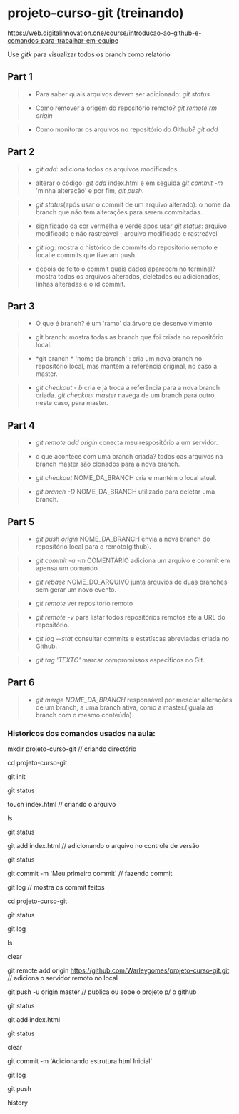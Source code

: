 # projeto-curso-git (treinando)
https://web.digitalinnovation.one/course/introducao-ao-github-e-comandos-para-trabalhar-em-equipe

Use *gitk* para visualizar todos os branch como relatório

## Part 1
>- Para saber quais arquivos devem ser adicionado:
> *git status*

>- Como remover a origem do repositório remoto?
> *git remote rm origin*

>- Como monitorar os arquivos no repositório do Github?
> *git add*

## Part 2
>- *git add*:
> adiciona todos os arquivos modificados.

>- alterar o código:
> *git add* index.html e em seguida *git commit -m* 'minha alteração' e por fim, *git push*.

>- *git status*(após usar o commit de um arquivo alterado):
> o nome da branch que não tem alterações para serem commitadas.

>- significado da cor vermelha e verde após usar  *git status*:
> arquivo modificado e não rastreável - arquivo modificado e rastreável

>- *git log*:
> mostra o histórico de commits do repositório remoto e local e commits que tiveram push.

>- depois de feito o commit quais dados aparecem no terminal?
> mostra todos os arquivos alterados, deletados ou adicionados, linhas alteradas e o id  commit.

## Part 3
>- O que é branch?
> é um 'ramo' da árvore de desenvolvimento

>- git branch:
> mostra todas as branch que foi criada no repositório local.

>- *git branch * 'nome da branch' :
> cria um nova branch  no repositório local, mas mantém a referência original, no caso a master.

>- *git checkout - b*  cria e já troca a referência para a nova branch criada. 
> *git checkout master* navega de um branch para outro, neste caso, para master.

## Part 4
>- *git remote add origin*
> conecta meu respositório a um servidor.

>- o que acontece com uma branch criada?
> todos oas arquivos na branch master são clonados para a nova branch.

>- *git checkout* NOME_DA_BRANCH
> cria e mantém o local atual.

>- *git branch -D* NOME_DA_BRANCH
> utilizado para deletar uma branch.

## Part 5
>- *git push origin* NOME_DA_BRANCH
> envia a nova branch do repositório local para o remoto(github).

>- *git commit -a -m* COMENTÁRIO
> adiciona um arquivo e commit em apensa um comando.

>- *git rebase* NOME_DO_ARQUIVO
> junta arquvios de duas branches sem gerar um novo evento.

>- *git remote*
> ver repositório remoto

>- *git remote -v*
> para listar todos repositórios remotos até a URL do repositório.

>- *git log --stat*
> consultar commits e estatíscas abreviadas criada no Github.

>- *git tag 'TEXTO'*
> marcar compromissos específicos no Git.

## Part 6
>- *git merge NOME_DA_BRANCH*
responsável por mesclar alterações de um branch, a uma branch ativa, como a master.(iguala as branch com o mesmo conteúdo)

### Historicos dos comandos usados na aula:

  mkdir projeto-curso-git  // criando directório

  cd projeto-curso-git  
  
  git init       
  
  git status  
  
  touch index.html  // criando o arquivo
  
  ls
  
  git status
  
  git add index.html // adicionando o arquivo no controle de versão
  
  git status
  
  git commit -m 'Meu primeiro commit'  // fazendo commit 
  
  git log   // mostra os commit feitos 
 
  cd projeto-curso-git
  
  git status
  
  git log
  
  ls
  
  clear
  
  git remote add origin https://github.com/Warleygomes/projeto-curso-git.git // adiciona o servidor remoto no local
  
  git push -u origin master   // publica ou sobe o projeto p/ o github
  
  git status
  
  git add index.html 
  
  git status
  
  clear
  
  git commit -m 'Adicionando estrutura html Inicial'  
  
  git log
  
  git push
  
  history
  
  
